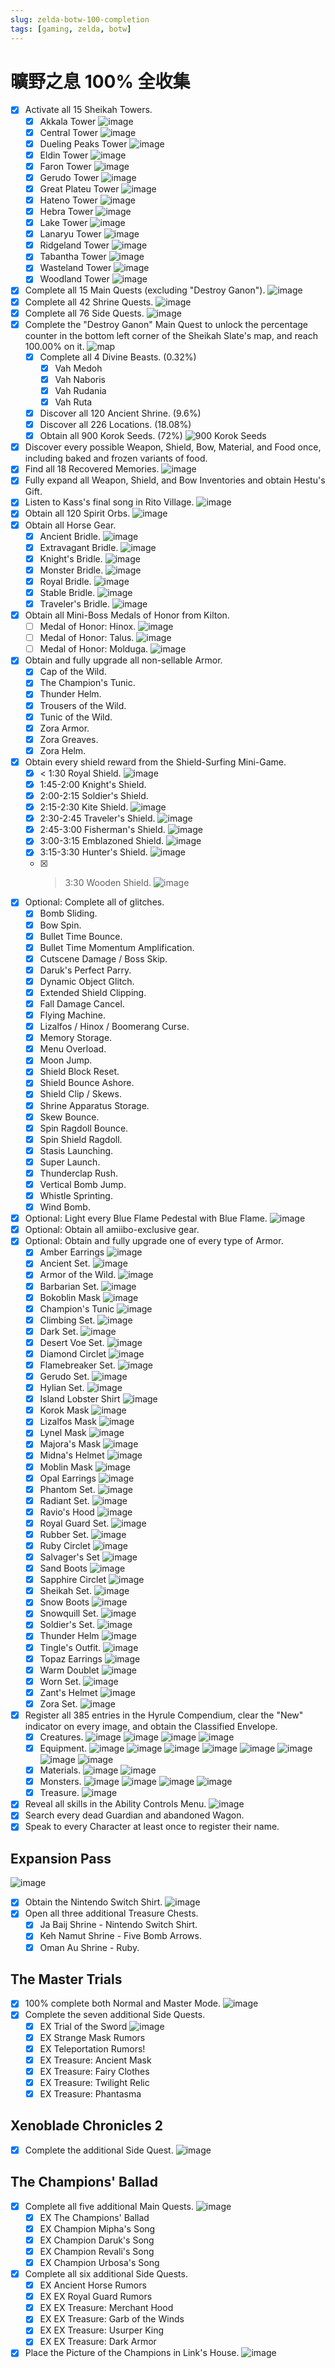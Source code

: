 ```yaml
---
slug: zelda-botw-100-completion
tags: [gaming, zelda, botw]
---
```


# 曠野之息 100% 全收集

<!-- truncate -->

- [x] Activate all 15 Sheikah Towers.
    - [x] Akkala Tower
    ![image](/gaming/zelda/botw/akkala-tower.png)
    - [x] Central Tower
    ![image](/gaming/zelda/botw/central-tower.png)
    - [x] Dueling Peaks Tower
    ![image](/gaming/zelda/botw/dueling-peaks-tower.png)
    - [x] Eldin Tower
    ![image](/gaming/zelda/botw/eldin-tower.png)
    - [x] Faron Tower
    ![image](/gaming/zelda/botw/faron-tower.png)
    - [x] Gerudo Tower
    ![image](/gaming/zelda/botw/gerudo-tower.png)
    - [x] Great Plateu Tower
    ![image](/gaming/zelda/botw/great-plateu-tower.png)
    - [x] Hateno Tower
    ![image](/gaming/zelda/botw/hateno-tower.png)
    - [x] Hebra Tower
    ![image](/gaming/zelda/botw/hebra-tower.png)
    - [x] Lake Tower
    ![image](/gaming/zelda/botw/lake-tower.png)
    - [x] Lanaryu Tower
    ![image](/gaming/zelda/botw/lanaryu-tower.png)
    - [x] Ridgeland Tower
    ![image](/gaming/zelda/botw/ridgeland-tower.png)
    - [x] Tabantha Tower
    ![image](/gaming/zelda/botw/tabantha-tower.png)
    - [x] Wasteland Tower
    ![image](/gaming/zelda/botw/wasteland-tower.png)
    - [x] Woodland Tower
    ![image](/gaming/zelda/botw/woodland-tower.png)
- [x] Complete all 15 Main Quests (excluding "Destroy Ganon").
![image](/gaming/zelda/botw/15-main-quests.png)
- [x] Complete all 42 Shrine Quests.
![image](/gaming/zelda/botw/42-shrine-quests.png)
- [x] Complete all 76 Side Quests.
![image](/gaming/zelda/botw/76-side-quests.png)
- [x] Complete the "Destroy Ganon" Main Quest to unlock the percentage counter in the bottom left corner of the Sheikah Slate's map, and reach 100.00% on it.
![map](/gaming/zelda/botw/destroy-ganon.png)
    - [x] Complete all 4 Divine Beasts. (0.32%)
        - [x] Vah Medoh
        - [x] Vah Naboris
        - [x] Vah Rudania
        - [x] Vah Ruta
    - [x] Discover all 120 Ancient Shrine. (9.6%)
    - [x] Discover all 226 Locations. (18.08%)
    - [x] Obtain all 900 Korok Seeds. (72%)
    ![900 Korok Seeds](/gaming/zelda/botw/900-korok-seeds.png)
- [x] Discover every possible Weapon, Shield, Bow, Material, and Food once, including baked and frozen variants of food.
- [x] Find all 18 Recovered Memories.
![image](/gaming/zelda/botw/18-recovered-memories.png)
- [x] Fully expand all Weapon, Shield, and Bow Inventories and obtain Hestu's Gift.
- [x] Listen to Kass's final song in Rito Village.
![image](/gaming/zelda/botw/kass-final-song.png)
- [x] Obtain all 120 Spirit Orbs.
![image](/gaming/zelda/botw/120-spirit-orbs.png)
- [x] Obtain all Horse Gear.
    - [x] Ancient Bridle.
    ![image](/gaming/zelda/botw/ancient-bridle.png)
    - [x] Extravagant Bridle.
    ![image](/gaming/zelda/botw/extravagant-bridle.png)
    - [x] Knight's Bridle.
    ![image](/gaming/zelda/botw/knight-bridle.png)
    - [x] Monster Bridle.
    ![image](/gaming/zelda/botw/monster-bridle.png)
    - [x] Royal Bridle.
    ![image](/gaming/zelda/botw/royal-bridle.png)
    - [x] Stable Bridle.
    ![image](/gaming/zelda/botw/stable-bridle.png)
    - [x] Traveler's Bridle.
    ![image](/gaming/zelda/botw/traveler-bridle.png)
- [x] Obtain all Mini-Boss Medals of Honor from Kilton.
    - [ ] Medal of Honor: Hinox.
    ![image](/gaming/zelda/botw/medal-of-honor-hinox.png)
    - [ ] Medal of Honor: Talus.
    ![image](/gaming/zelda/botw/medal-of-honor-talus.png)
    - [ ] Medal of Honor: Molduga.
    ![image](/gaming/zelda/botw/medal-of-honor-molduga.png)

- [x] Obtain and fully upgrade all non-sellable Armor.
    - [x] Cap of the Wild.
    - [x] The Champion's Tunic.
    - [x] Thunder Helm.
    - [x] Trousers of the Wild.
    - [x] Tunic of the Wild.
    - [x] Zora Armor.
    - [x] Zora Greaves.
    - [x] Zora Helm.
- [x] Obtain every shield reward from the Shield-Surfing Mini-Game.
    - [x] < 1:30 Royal Shield.
    ![image](/gaming/zelda/botw/royal-shield.png)
    - [x] 1:45-2:00 Knight's Shield.
    - [x] 2:00-2:15 Soldier's Shield.
    - [x] 2:15-2:30	Kite Shield.
    ![image](/gaming/zelda/botw/kite-shield.png)
    - [x] 2:30-2:45	Traveler's Shield.
    ![image](/gaming/zelda/botw/traveler-shield.png)
    - [x] 2:45-3:00	Fisherman's Shield.
    ![image](/gaming/zelda/botw/fisherman-shield.png)
    - [x] 3:00-3:15	Emblazoned Shield.
    ![image](/gaming/zelda/botw/emblazoned-shield.png)
    - [x] 3:15-3:30	Hunter's Shield.
    ![image](/gaming/zelda/botw/hunter-shield.png)
    - [x] > 3:30 Wooden Shield.
    ![image](/gaming/zelda/botw/wooden-shield.png)
- [x] Optional: Complete all of glitches.
    - [x] Bomb Sliding.
    - [x] Bow Spin.
    - [x] Bullet Time Bounce.
    - [x] Bullet Time Momentum Amplification.
    - [x] Cutscene Damage / Boss Skip.
    - [x] Daruk's Perfect Parry.
    - [x] Dynamic Object Glitch.
    - [x] Extended Shield Clipping.
    - [x] Fall Damage Cancel.
    - [x] Flying Machine.
    - [x] Lizalfos / Hinox / Boomerang Curse.
    - [x] Memory Storage.
    - [x] Menu Overload.
    - [x] Moon Jump.
    - [x] Shield Block Reset.
    - [x] Shield Bounce Ashore.
    - [x] Shield Clip / Skews.
    - [x] Shrine Apparatus Storage.
    - [x] Skew Bounce.
    - [x] Spin Ragdoll Bounce.
    - [x] Spin Shield Ragdoll.
    - [x] Stasis Launching.
    - [x] Super Launch.
    - [x] Thunderclap Rush.
    - [x] Vertical Bomb Jump.
    - [x] Whistle Sprinting.
    - [x] Wind Bomb.
- [x] Optional: Light every Blue Flame Pedestal with Blue Flame.
![image](/gaming/zelda/botw/blue-flame-pedestal.png)
- [x] Optional: Obtain all amiibo-exclusive gear.
- [x] Optional: Obtain and fully upgrade one of every type of Armor.
    - [x] Amber Earrings
    ![image](/gaming/zelda/botw/amber-earrings.png)
    - [x] Ancient Set.
    ![image](/gaming/zelda/botw/ancient-set.png)
    - [x] Armor of the Wild.
    ![image](/gaming/zelda/botw/armor-of-the-wild.png)
    - [x] Barbarian Set.
    ![image](/gaming/zelda/botw/barbarian-set.png)
    - [x] Bokoblin Mask
    ![image](/gaming/zelda/botw/bokoblin-mask.png)
    - [x] Champion's Tunic
    ![image](/gaming/zelda/botw/champion-tunic.png)
    - [x] Climbing Set.
    ![image](/gaming/zelda/botw/climbing-set.png)
    - [x] Dark Set.
    ![image](/gaming/zelda/botw/dark-set.png)
    - [x] Desert Voe Set.
    ![image](/gaming/zelda/botw/desert-voe-set.png)
    - [x] Diamond Circlet
    ![image](/gaming/zelda/botw/diamond-circlet.png)
    - [x] Flamebreaker Set.
    ![image](/gaming/zelda/botw/flamebreaker-set.png)
    - [x] Gerudo Set.
    ![image](/gaming/zelda/botw/gerudo-set.png)
    - [x] Hylian Set.
    ![image](/gaming/zelda/botw/hylian-set.png)
    - [x] Island Lobster Shirt
    ![image](/gaming/zelda/botw/island-lobster-shirt.png)
    - [x] Korok Mask
    ![image](/gaming/zelda/botw/korok-mask.png)
    - [x] Lizalfos Mask
    ![image](/gaming/zelda/botw/lizalfos-mask.png)
    - [x] Lynel Mask
    ![image](/gaming/zelda/botw/lynel-mask.png)
    - [x] Majora's Mask
    ![image](/gaming/zelda/botw/majora-mask.png)
    - [x] Midna's Helmet
    ![image](/gaming/zelda/botw/midna-helmet.png)
    - [x] Moblin Mask
    ![image](/gaming/zelda/botw/moblin-mask.png)
    - [x] Opal Earrings
    ![image](/gaming/zelda/botw/opal-earrings.png)
    - [x] Phantom Set.
    ![image](/gaming/zelda/botw/phantom-set.png)
    - [x] Radiant Set.
    ![image](/gaming/zelda/botw/radiant-set.png)
    - [x] Ravio's Hood
    ![image](/gaming/zelda/botw/ravio-hood.png)
    - [x] Royal Guard Set.
    ![image](/gaming/zelda/botw/royal-guard-set.png)
    - [x] Rubber Set.
    ![image](/gaming/zelda/botw/rubber-set.png)
    - [x] Ruby Circlet
    ![image](/gaming/zelda/botw/ruby-circlet.png)
    - [x] Salvager's Set
    ![image](/gaming/zelda/botw/salvager-set.png)
    - [x] Sand Boots
    ![image](/gaming/zelda/botw/sand-boots.png)
    - [x] Sapphire Circlet
    ![image](/gaming/zelda/botw/sapphire-circlet.png)
    - [x] Sheikah Set.
    ![image](/gaming/zelda/botw/sheikah-set.png)
    - [x] Snow Boots
    ![image](/gaming/zelda/botw/snow-boots.png)
    - [x] Snowquill Set.
    ![image](/gaming/zelda/botw/snowquill-set.png)
    - [x] Soldier's Set.
    ![image](/gaming/zelda/botw/soldier-set.png)
    - [x] Thunder Helm
    ![image](/gaming/zelda/botw/thunder-helm.png)
    - [x] Tingle's Outfit.
    ![image](/gaming/zelda/botw/tingle-outfit.png)
    - [x] Topaz Earrings
    ![image](/gaming/zelda/botw/topaz-earrings.png)
    - [x] Warm Doublet
    ![image](/gaming/zelda/botw/warm-doublet.png)
    - [x] Worn Set.
    ![image](/gaming/zelda/botw/worn-set.png)
    - [x] Zant's Helmet
    ![image](/gaming/zelda/botw/zant-helmet.png)
    - [x] Zora Set.
    ![image](/gaming/zelda/botw/zora-set.png)
- [x] Register all 385 entries in the Hyrule Compendium, clear the "New" indicator on every image, and obtain the Classified Envelope.
    - [x] Creatures.
    ![image](/gaming/zelda/botw/creatures-1.png)
    ![image](/gaming/zelda/botw/creatures-2.png)
    ![image](/gaming/zelda/botw/creatures-3.png)
    ![image](/gaming/zelda/botw/creatures-4.png)
    - [x] Equipment.
    ![image](/gaming/zelda/botw/equipment-1.png)
    ![image](/gaming/zelda/botw/equipment-2.png)
    ![image](/gaming/zelda/botw/equipment-3.png)
    ![image](/gaming/zelda/botw/equipment-4.png)
    ![image](/gaming/zelda/botw/equipment-5.png)
    ![image](/gaming/zelda/botw/equipment-6.png)
    ![image](/gaming/zelda/botw/equipment-7.png)
    ![image](/gaming/zelda/botw/equipment-8.png)
    - [x] Materials.
    ![image](/gaming/zelda/botw/materials-1.png)
    ![image](/gaming/zelda/botw/materials-2.png)
    - [x] Monsters.
    ![image](/gaming/zelda/botw/monsters-1.png)
    ![image](/gaming/zelda/botw/monsters-2.png)
    ![image](/gaming/zelda/botw/monsters-3.png)
    ![image](/gaming/zelda/botw/monsters-4.png)
    - [x] Treasure.
    ![image](/gaming/zelda/botw/treasure.png)

- [x] Reveal all skills in the Ability Controls Menu.
![image](/gaming/zelda/botw/all-skills.png)
- [x] Search every dead Guardian and abandoned Wagon.
- [x] Speak to every Character at least once to register their name.

## Expansion Pass

![image](/gaming/zelda/botw/expansion-pass.png)

- [x] Obtain the Nintendo Switch Shirt.
![image](/gaming/zelda/botw/nintendo-switch-shirt.png)
- [x] Open all three additional Treasure Chests.
    - [x] Ja Baij Shrine - Nintendo Switch Shirt.
    - [x] Keh Namut Shrine - Five Bomb Arrows.
    - [x] Oman Au Shrine - Ruby.

## The Master Trials

- [x] 100% complete both Normal and Master Mode.
![image](/gaming/zelda/botw/master-mode.png)
- [x] Complete the seven additional Side Quests.
    - [x] EX Trial of the Sword
    ![image](/gaming/zelda/botw/trial-of-the-sword.png)
    - [x] EX Strange Mask Rumors
    - [x] EX Teleportation Rumors!
    - [x] EX Treasure: Ancient Mask
    - [x] EX Treasure: Fairy Clothes
    - [x] EX Treasure: Twilight Relic
    - [x] EX Treasure: Phantasma

## Xenoblade Chronicles 2

- [x] Complete the additional Side Quest.
![image](/gaming/zelda/botw/xenoblade-chronicles-2.png)

## The Champions' Ballad

- [x] Complete all five additional Main Quests.
![image](/gaming/zelda/botw/the-champion-ballad.png)
    - [x] EX The Champions' Ballad
    - [x] EX Champion Mipha's Song
    - [x] EX Champion Daruk's Song
    - [x] EX Champion Revali's Song
    - [x] EX Champion Urbosa's Song
- [x] Complete all six additional Side Quests.
    - [x] EX Ancient Horse Rumors
    - [x] EX EX Royal Guard Rumors
    - [x] EX EX Treasure: Merchant Hood
    - [x] EX EX Treasure: Garb of the Winds
    - [x] EX EX Treasure: Usurper King
    - [x] EX EX Treasure: Dark Armor
- [x] Place the Picture of the Champions in Link's House.
![image](/gaming/zelda/botw/picture-of-the-champions.png)